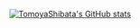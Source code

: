 [![TomoyaShibata's GitHub stats](https://github-readme-stats.vercel.app/api?username=tomoyashibata&show_icons=true&theme=radical&count_private=true)](https://github.com/anuraghazra/github-readme-stats)
<!--
**TomoyaShibata/TomoyaShibata** is a ✨ _special_ ✨ repository because its `README.md` (this file) appears on your GitHub profile.

Here are some ideas to get you started:

- 🔭 I’m currently working on ...
- 🌱 I’m currently learning ...
- 👯 I’m looking to collaborate on ...
- 🤔 I’m looking for help with ...
- 💬 Ask me about ...
- 📫 How to reach me: ...
- 😄 Pronouns: ...
- ⚡ Fun fact: ...
-->
